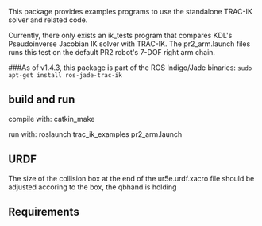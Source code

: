 This package provides examples programs to use the standalone TRAC-IK solver and related code.

Currently, there only exists an ik\_tests program that compares KDL's Pseudoinverse Jacobian IK solver with TRAC-IK.  The pr2_arm.launch files runs this test on the default PR2 robot's 7-DOF right arm chain.

###As of v1.4.3, this package is part of the ROS Indigo/Jade binaries: `sudo apt-get install ros-jade-trac-ik`

## build and run

compile with: catkin_make

run with: roslaunch trac_ik_examples pr2_arm.launch

## URDF

The size of the collision box at the end of the ur5e.urdf.xacro file should be adjusted accoring to the box, the qbhand is holding

## Requirements
